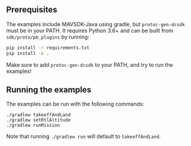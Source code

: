 ## Prerequisites

The examples include MAVSDK-Java using gradle, but `protoc-gen-dcsdk` must be in your PATH. It requires Python 3.6+ and can be built from `sdk/proto/pb_plugins` by running:

```sh
pip install -r requirements.txt
pip install -e .
```

Make sure to add `protoc-gen-dcsdk` to your PATH, and try to run the examples!

## Running the examples

The examples can be run with the following commands:

```shell
./gradlew takeoffAndLand
./gradlew setRtlAltitude
./gradlew runMission
```

Note that running `./gradlew run` will default to `takeoffAndLand`.
